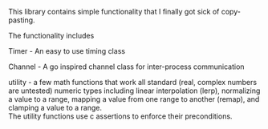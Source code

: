 This library contains simple functionality that I finally got sick of copy-pasting.

The functionality includes

Timer - An easy to use timing class  

Channel - A go inspired channel class for inter-process communication  

utility - a few math functions that work all standard (real, complex numbers are untested) numeric types including linear interpolation (lerp), normalizing a value to a range, mapping a value from one range to another (remap), and clamping a value to a range.  
The utility functions use c assertions to enforce their preconditions.
